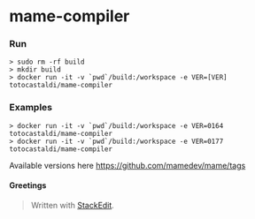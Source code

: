 mame-compiler
=============

### Run

	> sudo rm -rf build
	> mkdir build
	> docker run -it -v `pwd`/build:/workspace -e VER=[VER] totocastaldi/mame-compiler


### Examples

	> docker run -it -v `pwd`/build:/workspace -e VER=0164 totocastaldi/mame-compiler
	> docker run -it -v `pwd`/build:/workspace -e VER=0177 totocastaldi/mame-compiler

Available versions here https://github.com/mamedev/mame/tags


#### Greetings

> Written with [StackEdit](https://stackedit.io/).
